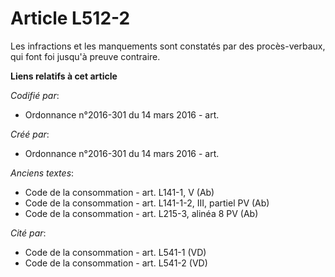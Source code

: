 # Article L512-2

Les infractions et les manquements sont constatés par des procès-verbaux, qui font foi jusqu'à preuve contraire.

**Liens relatifs à cet article**

_Codifié par_:

  - Ordonnance n°2016-301 du 14 mars 2016 - art.

_Créé par_:

  - Ordonnance n°2016-301 du 14 mars 2016 - art.

_Anciens textes_:

  - Code de la consommation - art. L141-1, V (Ab)
  - Code de la consommation - art. L141-1-2, III, partiel PV (Ab)
  - Code de la consommation - art. L215-3, alinéa 8 PV (Ab)

_Cité par_:

  - Code de la consommation - art. L541-1 (VD)
  - Code de la consommation - art. L541-2 (VD)
